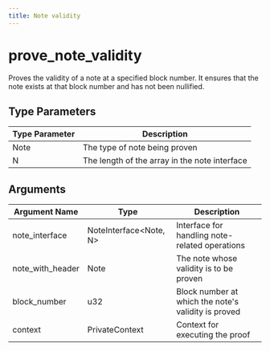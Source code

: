```yaml
---
title: Note validity
---
```


# prove_note_validity
Proves the validity of a note at a specified block number. It ensures that the note exists at that block number and has not been nullified.

## Type Parameters
| Type Parameter | Description                                      |
|----------------|--------------------------------------------------|
| Note           | The type of note being proven                    |
| N              | The length of the array in the note interface    |

## Arguments
| Argument Name    | Type                           | Description                                          |
|------------------|--------------------------------|------------------------------------------------------|
| note_interface   | NoteInterface<Note, N>         | Interface for handling note-related operations       |
| note_with_header | Note                           | The note whose validity is to be proven              |
| block_number     | u32                            | Block number at which the note's validity is proved  |
| context          | PrivateContext                 | Context for executing the proof                      |
